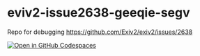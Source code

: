# eviv2-issue2638-geeqie-segv
Repo for debugging https://github.com/Exiv2/exiv2/issues/2638


[![Open in GitHub Codespaces](https://github.com/codespaces/badge.svg)](https://codespaces.new/kevinbackhouse/exiv2-issue2638-geeqie-segv)
